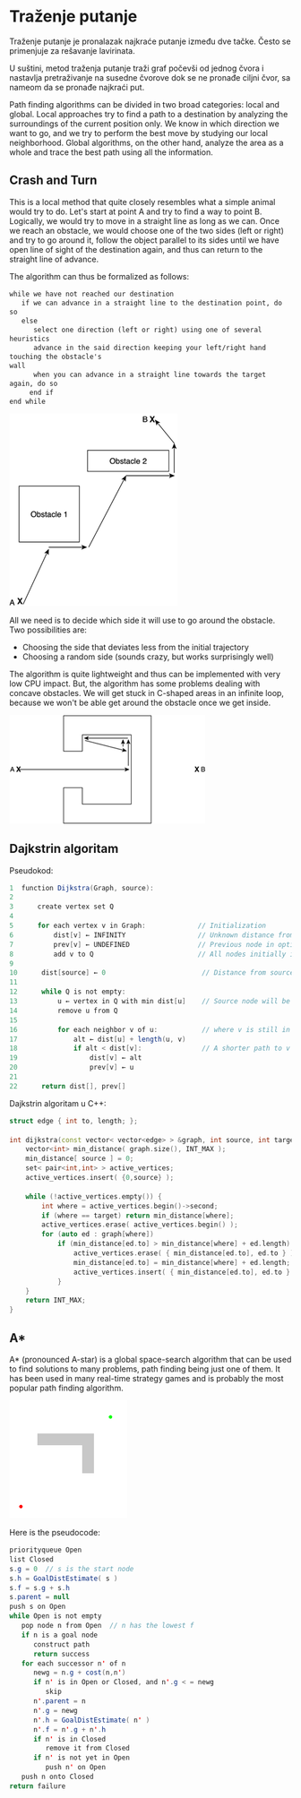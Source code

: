 # Traženje putanje

Traženje putanje je pronalazak najkraće putanje između dve tačke. Često se primenjuje za rešavanje lavirinata.

U suštini, metod traženja putanje traži graf počevši od jednog čvora i nastavlja pretraživanje na susedne čvorove dok se ne pronađe ciljni čvor, sa nameom da se pronađe najkraći put.

Path finding algorithms can be divided in two broad categories: local and global. Local approaches try to find a path to a destination by analyzing the surroundings of the current position only. We know in which direction we want to go, and we try to perform the best move by studying our local neighborhood. Global algorithms, on the other hand, analyze the area as a whole and trace the best path using all the information.

## Crash and Turn

This is a local method that quite closely resembles what a simple animal would try to do. Let's start at point A and try to find a way to point B. Logically, we would try to move in a straight line as long as we can. Once we reach an obstacle, we would choose one of the two sides (left or right) and try to go around it, follow the object parallel to its sides until we have open line of sight of the destination again, and thus can return to the straight line of advance.

The algorithm can thus be formalized as follows:

```
while we have not reached our destination
   if we can advance in a straight line to the destination point, do so
   else
      select one direction (left or right) using one of several heuristics
      advance in the said direction keeping your left/right hand touching the obstacle's
wall
      when you can advance in a straight line towards the target again, do so
     end if
end while
```

![crash-and-turn](slike/crash-and-turn.gif?row=true)

All we need is to decide which side it will use to go around the obstacle. Two possibilities are:
* Choosing the side that deviates less from the initial trajectory
* Choosing a random side (sounds crazy, but works surprisingly well)

The algorithm is quite lightweight and thus can be implemented with very low CPU impact. But, the algorithm has some problems dealing with concave obstacles. We will get stuck in C-shaped areas in an infinite loop, because we won't be able get around the obstacle once we get inside.

![zaglavljena-putanja](slike/zaglavljena-putanja.gif?row=true)

## Dajkstrin algoritam

Pseudokod:

```java
1  function Dijkstra(Graph, source):
2
3      create vertex set Q
4
5      for each vertex v in Graph:             // Initialization
6          dist[v] ← INFINITY                  // Unknown distance from source to v
7          prev[v] ← UNDEFINED                 // Previous node in optimal path from source
8          add v to Q                          // All nodes initially in Q (unvisited nodes)
9
10      dist[source] ← 0                        // Distance from source to source
11      
12      while Q is not empty:
13          u ← vertex in Q with min dist[u]    // Source node will be selected first
14          remove u from Q
15          
16          for each neighbor v of u:           // where v is still in Q.
17              alt ← dist[u] + length(u, v)
18              if alt < dist[v]:               // A shorter path to v has been found
19                  dist[v] ← alt
20                  prev[v] ← u
21
22      return dist[], prev[]
```

Dajkstrin algoritam u C++:

```c++
struct edge { int to, length; };

int dijkstra(const vector< vector<edge> > &graph, int source, int target) {
    vector<int> min_distance( graph.size(), INT_MAX );
    min_distance[ source ] = 0;
    set< pair<int,int> > active_vertices;
    active_vertices.insert( {0,source} );

    while (!active_vertices.empty()) {
        int where = active_vertices.begin()->second;
        if (where == target) return min_distance[where];
        active_vertices.erase( active_vertices.begin() );
        for (auto ed : graph[where])
            if (min_distance[ed.to] > min_distance[where] + ed.length) {
                active_vertices.erase( { min_distance[ed.to], ed.to } );
                min_distance[ed.to] = min_distance[where] + ed.length;
                active_vertices.insert( { min_distance[ed.to], ed.to } );
            }
    }
    return INT_MAX;
}
```

## A*

A* (pronounced A-star) is a global space-search algorithm that can be used to find solutions to many problems, path finding being just one of them. It has been used in many real-time strategy games and is probably the most popular path finding algorithm.

![astar-algoritam](slike/astar-algoritam.gif?row=true)

Here is the pseudocode:

```java
priorityqueue Open
list Closed
s.g = 0  // s is the start node
s.h = GoalDistEstimate( s )
s.f = s.g + s.h
s.parent = null
push s on Open
while Open is not empty
   pop node n from Open  // n has the lowest f
   if n is a goal node
      construct path
      return success
   for each successor n' of n
      newg = n.g + cost(n,n')
      if n' is in Open or Closed, and n'.g < = newg
         skip
      n'.parent = n
      n'.g = newg
      n'.h = GoalDistEstimate( n' )
      n'.f = n'.g + n'.h
      if n' is in Closed
         remove it from Closed
      if n' is not yet in Open
         push n' on Open
   push n onto Closed
return failure
```
